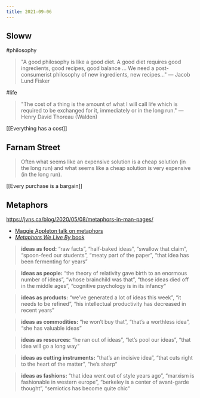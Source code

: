 ```yaml
---
title: 2021-09-06
---
```

## Sloww
#philosophy 
> "A good philosophy is like a good diet. A good diet requires good ingredients, good recipes, good balance ... We need a post-consumerist philosophy of new ingredients, new recipes..." — Jacob Lund Fisker

#life 
> "The cost of a thing is the amount of what I will call life which is required to be exchanged for it, immediately or in the long run." — Henry David Thoreau (Walden)

[[Everything has a cost]]

## Farnam Street

> Often what seems like an expensive solution is a cheap solution (in the long run) and what seems like a cheap solution is very expensive (in the long run).

[[Every purchase is a bargain]]

## Metaphors
https://jvns.ca/blog/2020/05/08/metaphors-in-man-pages/

+ [Maggie Appleton talk on metaphors](https://www.youtube.com/watch?v=K8MF3aDg-bM&feature=youtu.be&t=14991)
+ [*Metaphors We Live By* book](https://www.goodreads.com/book/show/34459.Metaphors_We_Live_By)

> **ideas as food:** “raw facts”, “half-baked ideas”, “swallow that claim”, “spoon-feed our students”, “meaty part of the paper”, “that idea has been fermenting for years”

> **ideas as people:** “the theory of relativity gave birth to an enormous number of ideas”, “whose brainchild was that”, “those ideas died off in the middle ages”, “cognitive psychology is in its infancy“

> **ideas as products:** “we’ve generated a lot of ideas this week”, “it needs to be refined”, “his intellectual productivity has decreased in recent years”

> **ideas as commodities:** “he won’t buy that”, “that’s a worthless idea”, “she has valuable ideas”

> **ideas as resources:** “he ran out of ideas”, “let’s pool our ideas”, “that idea will go a long way“

> **ideas as cutting instruments:** “that’s an incisive idea”, “that cuts right to the heart of the matter”, “he’s sharp“

> **ideas as fashions:** “that idea went out of style years ago”, “marxism is fashionable in western europe”, “berkeley is a center of avant-garde thought”, “semiotics has become quite chic“
